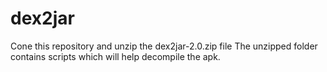 # dex2jar
Cone this repository and unzip the dex2jar-2.0.zip file
The unzipped folder contains scripts which will help decompile the apk.
